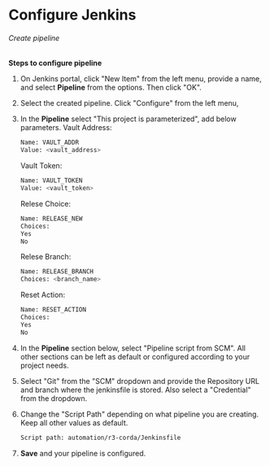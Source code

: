 # Configure Jenkins

###### Create pipeline

**Steps to configure pipeline**
1. On Jenkins portal, click "New Item" from the left menu, provide a name, and select  **Pipeline** from the options. Then click "OK".
2. Select the created pipeline. Click "Configure" from the left menu,
3. In the **Pipeline** select "This project is parameterized", add below parameters.
    Vault Address:
    ```sh
    Name: VAULT_ADDR
    Value: <vault_address>
    ```
    Vault Token:
    ```sh
    Name: VAULT_TOKEN
    Value: <vault_token>
    ```
    Relese Choice:
    ```sh
    Name: RELEASE_NEW
    Choices: 
    Yes
    No
    ```
    Relese Branch:
    ```sh
    Name: RELEASE_BRANCH
    Choices: <branch_name>

    ```
    Reset Action:
    ```sh
    Name: RESET_ACTION
    Choices: 
    Yes
    No
    ```

4. In the **Pipeline** section below, select "Pipeline script from SCM". All other sections can be left as default or configured according to your project needs.

5. Select "Git" from the "SCM" dropdown and provide the Repository URL and branch where the jenkinsfile is stored. Also select a "Credential" from the dropdown.
6. Change the "Script Path" depending on what pipeline you are creating. Keep all other values as default.<br/>
    ```sh
    Script path: automation/r3-corda/Jenkinsfile
    ```
7. **Save** and your pipeline is configured.
